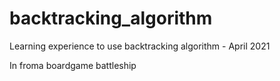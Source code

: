 # backtracking_algorithm
Learning experience to use backtracking algorithm - April 2021

In froma boardgame battleship

